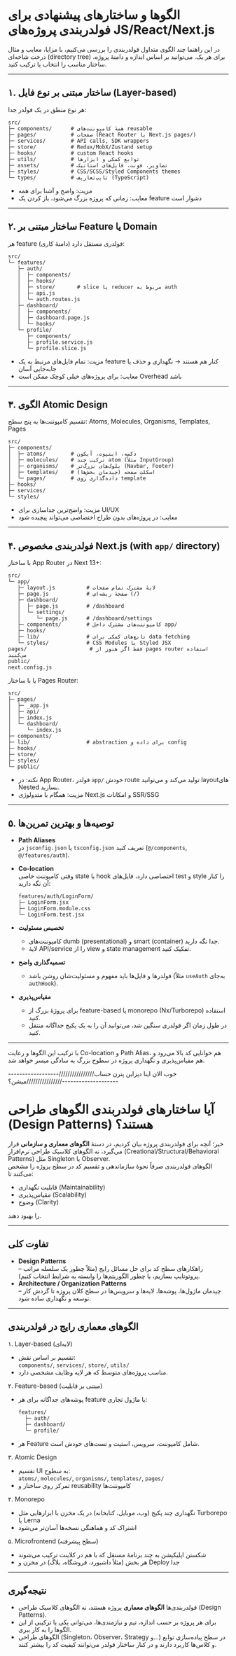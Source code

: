 # الگوها و ساختارهای پیشنهادی برای فولدر‌بندی پروژه‌های JS/React/Next.js

در این راهنما چند الگوی متداول فولدر‌بندی را بررسی می‌کنیم، با مزایا، معایب و مثال درخت شاخه‌ای (directory tree) برای هر یک. می‌توانید بر اساس اندازه و دامنهٔ پروژه، ساختار مناسب را انتخاب یا ترکیب کنید.

---

## ۱. ساختار مبتنی بر نوع فایل (Layer-based)

هر نوع منطق در یک فولدر جدا:

```
src/
├─ components/      # همهٔ کامپوننت‌های reusable
├─ pages/           # صفحات (React Router یا Next.js pages/)
├─ services/        # API calls, SDK wrappers
├─ store/           # Redux/MobX/Zustand setup
├─ hooks/           # custom React hooks
├─ utils/           # توابع کمکی و ابزارها
├─ assets/          # تصاویر، فونت، فایل‌های استاتیک
├─ styles/          # CSS/SCSS/Styled Components themes
└─ types/           # تایپ‌تعاریف (TypeScript)
```

- مزیت: واضح و آشنا برای همه  
- معایب: زمانی که پروژه بزرگ می‌شود، باز کردن یک feature دشوار است  

---

## ۲. ساختار مبتنی بر Feature یا Domain

هر feature (دامنهٔ کاری) فولدری مستقل دارد:

```
src/
└─ features/
   ├─ auth/
   │  ├─ components/
   │  ├─ hooks/
   │  ├─ store/       # slice یا reducer مربوط به auth
   │  ├─ api.js
   │  └─ auth.routes.js
   ├─ dashboard/
   │  ├─ components/
   │  ├─ dashboard.page.js
   │  └─ hooks/
   └─ profile/
      ├─ components/
      ├─ profile.service.js
      └─ profile.slice.js
```

- مزیت: تمام فایل‌های مرتبط به یک feature کنار هم هستند → نگهداری و حذف یا جابه‌جایی آسان  
- معایب: برای پروژه‌های خیلی کوچک ممکن است Overhead باشد  

---

## ۳. الگوی Atomic Design 

تقسیم کامپوننت‌ها به پنج سطح: Atoms, Molecules, Organisms, Templates, Pages

```
src/
├─ components/
│  ├─ atoms/        # دکمه، اینپوت، آیکون
│  ├─ molecules/    # ترکیب چند atom (مثلاً InputGroup)
│  ├─ organisms/    # بلوک‌های بزرگ‌تر (Navbar, Footer)
│  ├─ templates/    # اسکلتِ صفحه (چیدمان بخش‌ها)
│  └─ pages/        # داده‌گذاری روی template
├─ hooks/
├─ services/
└─ styles/
```

- مزیت: واضح‌ترین جداسازی برای UI/UX  
- معایب: در پروژه‌های بدون طراح اختصاصی می‌تواند پیچیده شود  

---

## ۴. فولدر‌بندی مخصوص Next.js (with `app/` directory)

با ساختار App Router در Next 13+:

```
src/
└─ app/
   ├─ layout.js          # لایهٔ مشترک تمام صفحات
   ├─ page.js            # صفحهٔ ریشه‌ای (/)
   ├─ dashboard/
   │  ├─ page.js         # /dashboard
   │  └─ settings/
   │     └─ page.js      # /dashboard/settings
   ├─ components/        # کامپوننت‌های مشترک داخل app/
   ├─ hooks/
   ├─ lib/               # تابع‌های کمکی برای data fetching
   └─ styles/            # CSS Modules یا Styled JSX
pages/                    # فقط اگر هنوز از pages router استفاده می‌کنید
public/
next.config.js
```

یا با ساختار Pages Router:

```
src/
├─ pages/
│  ├─ _app.js
│  ├─ api/
│  ├─ index.js
│  └─ dashboard/
│     └─ index.js
├─ components/
├─ lib/                  # abstraction برای داده و config
├─ hooks/
├─ store/
├─ styles/
└─ public/
```

- نکته: در App Router، فولدر `app/` خودش route تولید می‌کند و می‌توانید layout‌های Nested بسازید.  
- مزیت: همگام با متدولوژی Next.js و امکانات SSR/SSG  

---

## ۵. توصیه‌ها و بهترین تمرین‌ها

- **Path Aliases**  
  در `jsconfig.json` یا `tsconfig.json` تعریف کنید (`@/components`, `@/features/auth`).

- **Co-location**  
  وقتی کامپوننت خاصی state یا hook اختصاصی دارد، فایل‌های test و style را کنار آن نگه دارید:  
  ```
  features/auth/LoginForm/
  ├─ LoginForm.jsx
  ├─ LoginForm.module.css
  └─ LoginForm.test.jsx
  ```

- **تخصیص مسئولیت**  
  - کامپوننت‌های dumb (presentational) و smart (container) جدا نگه دارید.  
  - لایهٔ API/service را از view و state management تفکیک کنید.

- **تسمیه‌گذاری واضح**  
  - فولدرها و فایل‌ها باید مفهوم و مسئولیت‌شان روشن باشد (مثلاً `useAuth` به‌جای `authHook`).

- **مقیاس‌پذیری**  
  - برای پروژهٔ بزرگ از feature-based یا monorepo (Nx/Turborepo) استفاده کنید.  
  - در طول زمان اگر فولدری سنگین شد، می‌توانید آن را به یک پکیج جداگانه منتقل کنید.

---

با ترکیب این الگوها و رعایت Co-location و Path Alias، هم خوانایی کد بالا می‌رود و هم مقیاس‌پذیری و نگهداری پروژه در سطوح بزرگ به سادگی میسر خواهد شد.



------------------////////////////خوب الان اینا دیزاین پترن حساب میشن؟////////////////--------------------

# آیا ساختارهای فولدر‌بندی الگوهای طراحی (Design Patterns) هستند؟

خیر؛ آنچه برای فولدر‌بندی پروژه بیان کردیم، در دستهٔ **الگوهای معماری و سازمانی** قرار می‌گیرد، نه الگوهای کلاسیک طراحی نرم‌افزار (Creational/Structural/Behavioral Patterns) مثل Singleton یا Observer.  
الگوهای فولدر‌بندی صرفاً نحوهٔ سازماندهی و تقسیم کد در سطح پروژه را مشخص می‌کنند تا:

- قابلیت نگهداری (Maintainability)  
- مقیاس‌پذیری (Scalability)  
- وضوح (Clarity)  

را بهبود دهند.

---

## تفاوت کلی

- **Design Patterns**  
  – راهکارهای سطح کد برای حل مسائل رایج (مثلاً چطور یک سلسله مراتب پروتوتایپ بسازیم، یا چطور الگوریتم‌ها را وابسته به شرایط انتخاب کنیم).  
- **Architecture / Organization Patterns**  
  – چیدمان ماژول‌ها، پوشه‌ها، لایه‌ها و سرویس‌ها در سطح کلان پروژه تا گردش کار توسعه و نگهداری ساده شود.

---

## الگوهای معماری رایج در فولدر‌بندی

۱. Layer-based (لایه‌ای)  
   - تقسیم بر اساس نقش:  
     `components/`, `services/`, `store/`, `utils/`  
   - مناسب پروژه‌های متوسط که هر لایه وظایف مشخصی دارد.  

۲. Feature-based (مبتنی بر قابلیت)  
   - پوشه‌های جداگانه برای هر feature یا ماژول تجاری:  
     ```
     features/
       ├─ auth/
       ├─ dashboard/
       └─ profile/
     ```  
   - هر Feature شامل کامپوننت، سرویس، استیت و تست‌های خودش است.  

۳. Atomic Design  
   - تقسیم UI به سطوح:  
     `atoms/`, `molecules/`, `organisms/`, `templates/`, `pages/`  
   - تمرکز روی ساختار و reusability کامپوننت‌ها  

۴. Monorepo  
   - نگهداری چند پکیج (وب، موبایل، کتابخانه) در یک مخزن با ابزارهایی مثل Turborepo یا Lerna  
   - اشتراک کد و هماهنگی نسخه‌ها آسان‌تر می‌شود  

۵. Microfrontend (سطح پیشرفته)  
   - شکستن اپلیکیشن به چند برنامهٔ مستقل که با هم در کلاینت ترکیب می‌شوند  
   - هر بخش (مثلاً داشبورد، فروشگاه، بلاگ) در مخزن و Deploy جدا  

---

## نتیجه‌گیری

- فولدر‌بندی‌ها **الگوهای معماری** پروژه هستند، نه الگوهای کلاسیک طراحی (Design Patterns).  
- برای هر پروژه بر حسب اندازه، تیم و نیازمندی‌ها، می‌توانی یکی یا ترکیبی از این الگوها را به کار ببری.  
- الگوهای طراحی (Singleton، Observer، Strategy و…) در سطح پیاده‌سازی توابع و کلاس‌ها کاربرد دارند و در کنار ساختار فولدر می‌توانند کیفیت کد را بیشتر کنند.
